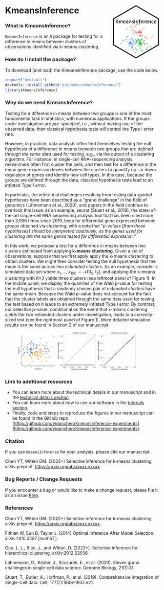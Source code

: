 # KmeansInference <img src="man/figures/sticker.png" align="right" width="150px"/>

### What is KmeansInference?

`KmeansInference` is an `R` package for testing for a difference in means between clusters of observations identified via k-means clustering.

### How do I install the package?

To download (and load) the KmeansInference package, use the code below.
```r
require("devtools")
devtools::install_github("yiqunchen/KmeansInference")
library(KmeansInference)
```

### Why do we need KmeansInference?

Testing for a difference in means between two groups is one of the most fundamental task in statistics, with numerous applications. If the groups under investigation are *pre-specified*, i.e., without making use of the observed data, then classical hypothesis tests will control the Type I error rate. 

However, in practice, data analysts often find themselves testing the null hypothesis of a difference in means between two groups that are *defined through the same data* used for testing, e.g., via the output of a clustering algorithm. For instance, in single-cell RNA-sequencing analysis, researchers often first cluster the cells, and then test for a difference in the mean gene expression levels between the clusters to quantify up- or down-regulation of genes and identify new cell types. In this case, because the groups are defined through the data, classical hypothesis tests lead to an *inflated Type I error*.

In particular, the inferential challenges resulting from testing data-guided hypotheses have been described as a "grand challenge" in the field of genomics (Lähnemann et al., 2020), and papers in the field continue to overlook this issue: as an example, seurat (Stuart et al., 2019), the state-of-the-art single-cell RNA sequencing analysis tool that has been cited more than 3,900 times since 2019, tests for differential gene expressed between groups obtained via clustering, with a note that "*p-values [from these hypotheses] should be interpreted cautiously, as the genes used for clustering are the same genes tested for differential expression.*"

In this work, we propose a test for a difference in means between two clusters estimated from applying **k-means clustering**. Given a set of observations, suppose that we first apply apply the k-means clustering to obtain clusters. We might then consider testing the null hypothesis that the mean is the same across two *estimated clusters*. As an example, consider a simulated data set where $x_1,\ldots,x_{150} \sim \mathcal{N}({0}_{2},\textbf{I}_{2})$, and applying the k-means clustering with K=3 yields three clusters (see leftmost panel of Figure 1). In the middle panel, we display the quantiles of the Wald p-value for testing the null hypothesis that a randomly chosen pair of *estimated clusters* have the same mean. Because the Wald p-value does not account for the fact that the cluster labels are obtained through the same data used for testing, the test based on it leads to an extremely inflated Type I error. By contrast, our selective p-value, conditional on the event that k-means clustering yields the two estimated clusters under investigation, leads to a correctly-sized test (see the rightmost panel of Figure 1). More detailed simulation results can be found in Section 2 of our manuscript.

<div>
<figure>
<img src="man/figures/figure_1_a.png" alt="Illustrative example" width="30%" class="center">
<img src="man/figures/figure_1_b.png" alt="1b" width="30%" class="center" alt>
<img src="man/figures/figure_1_c.png" alt="1c" width="30%" class="center">
</figure>

<!-- [Figure 1: (a): The piecewise mean structure of $\beta$ according to a two-dimensional grid graph. (b): Under the null hypothesis, both $p_{\text{Hyun}}$ and $p_{C_1,C_2}$ control the selective Type I error, but the z-test $p_{\text{Naive}} = \mathbb{P}(|\nu^\top Y|\geq |\nu^\top y|)$ leads to inflated selective Type I error. (c): For a given value of the effect size ($|\nu^\top\beta|/\sigma$), $p_{C_1,C_2}$ has higher power than $p_{\text{Hyun}}$. Power for both increases as a function of the effect size.] -->

### Link to additional resources
* You can learn more about the technical details in our manuscript and in the [technical details section](https://yiqunchen.github.io/KmeansInference/articles/technical_details.html).
* You can learn more about how to use our software in the  [tutorials section](https://yiqunchen.github.io/KmeansInference/articles/Tutorials.html).
* Finally, code and steps to reproduce the figures in our manuscript can be found in the GitHub repo [https://github.com/yiqunchen/KmeansInference-experiments](https://github.com/yiqunchen/KmeansInference-experiments).

### Citation

If you use `KmeansInference` for your analysis, please cite our manuscript:

Chen YT,  Witten DM. (2022+) Selective inference for k-means clustering. arXiv preprint. https://arxiv.org/abs/xxxx.xxxxx.
 
### Bug Reports / Change Requests

If you encounter a bug or would like to make a change request, please file it as an issue [here](https://github.com/yiqunchen/KmeansInference/issues).

### References

Chen YT,  Witten DM. (2022+) Selective inference for k-means clustering. arXiv preprint. https://arxiv.org/abs/xxxx.xxxxx.

Fithian W, Sun D, Taylor J. (2014) Optimal Inference After Model Selection. arXiv:1410.2597 [mathST].

Gao, L. L., Bien, J., and Witten, D. (2022+). Selective inference for hierarchical clustering. arXiv:2012.02936.

Lähnemann, D., Köster, J., Szczurek, E., et al. (2020). Eleven grand challenges in single-cell data science. Genome Biology, 21(1):31.

Stuart, T., Butler, A., Hoffman, P., et al. (2019). Comprehensive integration of Single-Cell data. Cell, 177(7):1888–1902.e21.

